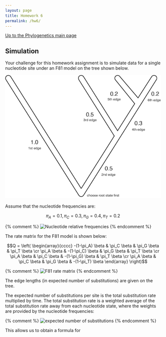 ```yaml
---
layout: page
title: Homework 6
permalink: /hw6/
---
```

[Up to the Phylogenetics main page](/phylogenetics2022/)

## Simulation

Your challenge for this homework assignment is to simulate data for a single nucleotide site under an F81 model on the tree shown below.

![The model tree](/assets/img/simulation-homework-model-tree.png)

Assume that the nucleotide frequencies are:

$$\pi_A=0.1, \pi_C=0.3, \pi_G=0.4, \pi_T=0.2$$

{% comment %}
![Nucleotide relative frequencies](/assets/img/simulation-homework-freqs.png)
{% endcomment %}

The rate matrix for the F81 model is shown below:

$$Q = \left( \begin{array}{cccc}
-(1-\pi_A) \beta &      \pi_C \beta &      \pi_G \beta &      \pi_T \beta \cr
     \pi_A \beta & -(1-\pi_C) \beta &      \pi_G \beta &      \pi_T \beta \cr
     \pi_A \beta &      \pi_C \beta & -(1-\pi_G) \beta &      \pi_T \beta \cr
     \pi_A \beta &      \pi_C \beta &      \pi_G \beta & -(1-\pi_T) \beta
\end{array} \right)$$

{% comment %}
![F81 rate matrix](/assets/img/simulation-homework-f81.png)
{% endcomment %}

The edge lengths (in expected number of substitutions) are given on the tree. 

The expected number of substitutions per site is the total substitution rate multiplied by time. The total substitution rate is a weighted average of the total substitution rate away from each nucleotide state, where the weights are provided by the nucleotide frequencies:

{% comment %}
![expected number of substitutions](/assets/img/simulation-homework-v.png)
{% endcomment %}

This allows us to obtain a formula for 